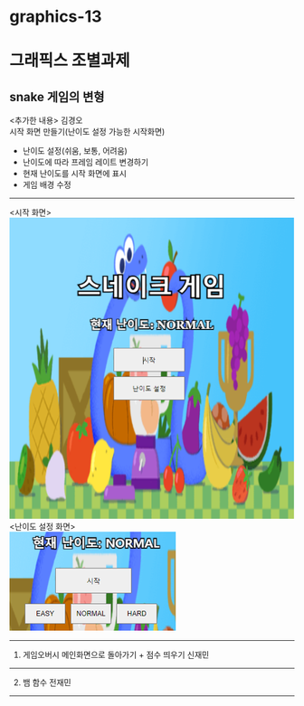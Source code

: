 # graphics-13

그래픽스 조별과제
==========================
snake 게임의 변형
--------------------------
<추가한 내용> 김경오   
시작 화면 만들기(난이도 설정 가능한 시작화면)
  + 난이도 설정(쉬움, 보통, 어려움)
  + 난이도에 따라 프레임 레이트 변경하기
  + 현재 난이도를 시작 화면에 표시
  + 게임 배경 수정
* * *
<시작 화면>     
![Alt text](https://github.com/rex6928/code/blob/main/menu.PNG)   
<난이도 설정 화면>   
![Alt text](https://github.com/rex6928/code/blob/main/difficult%20menu.PNG)   

* * *

1. 게임오버시 메인화면으로 돌아가기 + 점수 띄우기
   신재민
* * *
2. 뱀 함수 
  전재민
* * *
